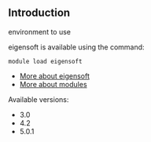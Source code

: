 ## Introduction
environment to use 

eigensoft is available using the command:

```
module load eigensoft
```

* [More about eigensoft]()
* [More about modules](Local:/systems/lisa/software/modules)

Available versions:

* 3.0
* 4.2
* 5.0.1